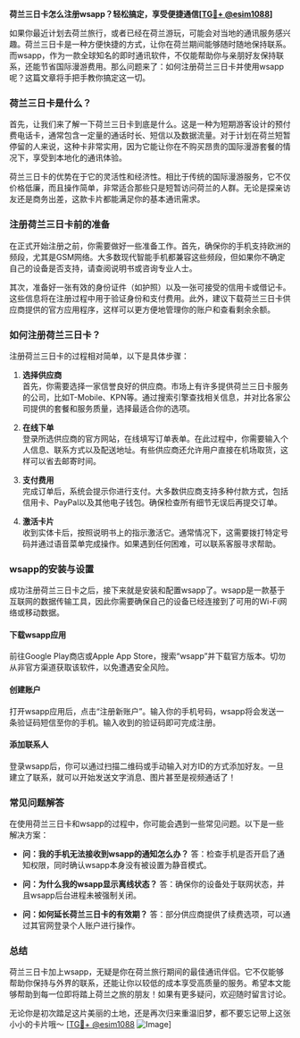 **荷兰三日卡怎么注册wsapp？轻松搞定，享受便捷通信[[TG💪+ @esim1088](https://t.me/s/esim1088)]**

如果你最近计划去荷兰旅行，或者已经在荷兰游玩，可能会对当地的通讯服务感兴趣。荷兰三日卡是一种方便快捷的方式，让你在荷兰期间能够随时随地保持联系。而wsapp，作为一款全球知名的即时通讯软件，不仅能帮助你与亲朋好友保持联系，还能节省国际漫游费用。那么问题来了：如何注册荷兰三日卡并使用wsapp呢？这篇文章将手把手教你搞定这一切。

### 荷兰三日卡是什么？

首先，让我们来了解一下荷兰三日卡到底是什么。这是一种为短期游客设计的预付费电话卡，通常包含一定量的通话时长、短信以及数据流量。对于计划在荷兰短暂停留的人来说，这种卡非常实用，因为它能让你在不购买昂贵的国际漫游套餐的情况下，享受到本地化的通讯体验。

荷兰三日卡的优势在于它的灵活性和经济性。相比于传统的国际漫游服务，它不仅价格低廉，而且操作简单，非常适合那些只是短暂访问荷兰的人群。无论是探亲访友还是商务出差，这款卡片都能满足你的基本通讯需求。

### 注册荷兰三日卡前的准备

在正式开始注册之前，你需要做好一些准备工作。首先，确保你的手机支持欧洲的频段，尤其是GSM网络。大多数现代智能手机都兼容这些频段，但如果你不确定自己的设备是否支持，请查阅说明书或咨询专业人士。

其次，准备好一张有效的身份证件（如护照）以及一张可接受的信用卡或借记卡。这些信息将在注册过程中用于验证身份和支付费用。此外，建议下载荷兰三日卡供应商提供的官方应用程序，这样可以更方便地管理你的账户和查看剩余余额。

### 如何注册荷兰三日卡？

注册荷兰三日卡的过程相对简单，以下是具体步骤：

1. **选择供应商**  
   首先，你需要选择一家信誉良好的供应商。市场上有许多提供荷兰三日卡服务的公司，比如T-Mobile、KPN等。通过搜索引擎查找相关信息，并对比各家公司提供的套餐和服务质量，选择最适合你的选项。

2. **在线下单**  
   登录所选供应商的官方网站，在线填写订单表单。在此过程中，你需要输入个人信息、联系方式以及配送地址。有些供应商还允许用户直接在机场取货，这样可以省去邮寄时间。

3. **支付费用**  
   完成订单后，系统会提示你进行支付。大多数供应商支持多种付款方式，包括信用卡、PayPal以及其他电子钱包。确保检查所有细节无误后再提交订单。

4. **激活卡片**  
   收到实体卡后，按照说明书上的指示激活它。通常情况下，这需要拨打特定号码并通过语音菜单完成操作。如果遇到任何困难，可以联系客服寻求帮助。

### wsapp的安装与设置

成功注册荷兰三日卡之后，接下来就是安装和配置wsapp了。wsapp是一款基于互联网的数据传输工具，因此你需要确保自己的设备已经连接到了可用的Wi-Fi网络或移动数据。

#### 下载wsapp应用
前往Google Play商店或Apple App Store，搜索“wsapp”并下载官方版本。切勿从非官方渠道获取该软件，以免遭遇安全风险。

#### 创建账户
打开wsapp应用后，点击“注册新账户”。输入你的手机号码，wsapp将会发送一条验证码短信至你的手机。输入收到的验证码即可完成注册。

#### 添加联系人
登录wsapp后，你可以通过扫描二维码或手动输入对方ID的方式添加好友。一旦建立了联系，就可以开始发送文字消息、图片甚至是视频通话了！

### 常见问题解答

在使用荷兰三日卡和wsapp的过程中，你可能会遇到一些常见问题。以下是一些解决方案：

- **问：我的手机无法接收到wsapp的通知怎么办？**
  答：检查手机是否开启了通知权限，同时确认wsapp本身没有被设置为静音模式。

- **问：为什么我的wsapp显示离线状态？**
  答：确保你的设备处于联网状态，并且wsapp后台进程未被强制关闭。

- **问：如何延长荷兰三日卡的有效期？**
  答：部分供应商提供了续费选项，可以通过其官网登录个人账户进行操作。

### 总结

荷兰三日卡加上wsapp，无疑是你在荷兰旅行期间的最佳通讯伴侣。它不仅能够帮助你保持与外界的联系，还能让你以较低的成本享受高质量的服务。希望本文能够帮助到每一位即将踏上荷兰之旅的朋友！如果有更多疑问，欢迎随时留言讨论。

无论你是初次踏足这片美丽的土地，还是再次归来重温旧梦，都不要忘记带上这张小小的卡片哦～ [[TG💪+ @esim1088](https://t.me/s/esim1088) ![Image](https://i.postimg.cc/4NQfJmqS/Snipaste-2025-05-13-00-14-12.png)]